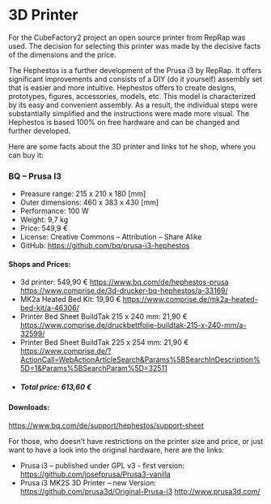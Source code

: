 # 3D Printer 

For the CubeFactory2 project an open source printer from RepRap was used. The decision for selecting this printer was made by the decisive facts of the dimensions and the price.

The Hephestos is a further development of the Prusa i3 by RepRap. It offers significant improvements and consists of a DIY (do it yourself) assembly set that is easier and more intuitive. Hephestos offers to create designs, prototypes, figures, accessories, models, etc.
This model is characterized by its easy and convenient assembly. As a result, the individual steps were substantially simplified and the instructions were made more visual. The Hephestos is based 100% on free hardware and can be changed and further developed.

Here are some facts about the 3D printer and links tot he shop, where you can buy it:

### BQ – Prusa I3
  - Preasure range: 215 x 210 x 180 [mm]
  - Outer dimensions: 460 x 383 x 430 [mm]
  - Performance: 100 W
  - Weight: 9,7 kg
  - Price: 549,9 €
  - License: Creative Commons – Attribution – Share Alike
  - GitHub: https://github.com/bq/prusa-i3-hephestos 

#### Shops and Prices:
- 3d printer: 549,90 €
https://www.bq.com/de/hephestos-prusa
https://www.comprise.de/3d-drucker-bq-hephestos/a-33169/
- MK2a Heated Bed Kit: 19,90 €
https://www.comprise.de/mk2a-heated-bed-kit/a-46306/
- Printer Bed Sheet BuildTak 215 x 240 mm: 21,90 €
https://www.comprise.de/druckbettfolie-buildtak-215-x-240-mm/a-32599/
- Printer Bed Sheet BuildTak 225 x 254 mm: 21,90 €
https://www.comprise.de/?ActionCall=WebActionArticleSearch&Params%5BSearchInDescription%5D=1&Params%5BSearchParam%5D=32511
- ##### Total price: 613,60 €
#### Downloads: 
https://www.bq.com/de/support/hephestos/support-sheet

For those, who doesn’t have restrictions on the printer size and price, or just want to have a look into the original hardware, here are the links:

- Prusa i3 – published under GPL v3 - first version: https://github.com/josefprusa/Prusa3-vanilla 
- Prusa i3 MK2S 3D Printer – new Version: https://github.com/prusa3d/Original-Prusa-i3 
http://www.prusa3d.com/
